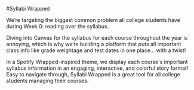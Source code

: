 #Syllabi Wrapped

We’re targeting the biggest common problem all college students have during Week 0: reading over the syllabus.

Diving into Canvas for the syllabus for each course throughout the year is annoying, which is why we’re building a platform that puts all important class info like grade weightage and test dates in one place… with a twist!

In a Spotify Wrapped-inspired theme, we display each course's important syllabus information in an engaging, interactive, and colorful story format! Easy to navigate through, Syllabi Wrapped is a great tool for all college students managing their courses.

